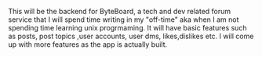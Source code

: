 This will be the backend for ByteBoard, a tech and dev related forum service that I will spend time writing in my "off-time" aka when I am not spending time learning unix progrmaming. It will have basic features such as posts, post topics ,user accounts, user dms, likes,dislikes etc. I will come up with more features as the app is actually built.
